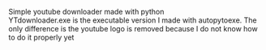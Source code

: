 Simple youtube downloader made with python <br />
YTdownloader.exe is the executable version I made with autopytoexe. The only difference is the youtube logo is removed because I do not know how to do it properly yet
